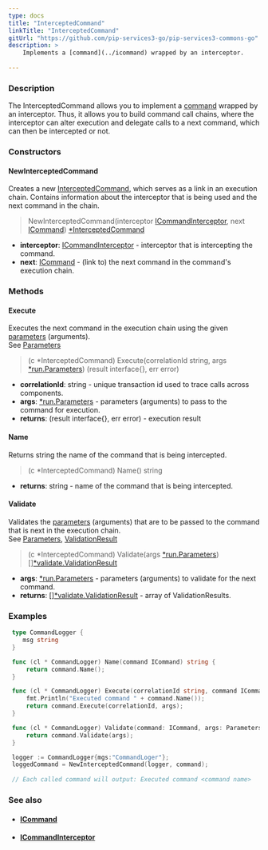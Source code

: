 ```yaml
---
type: docs
title: "InterceptedCommand"
linkTitle: "InterceptedCommand"
gitUrl: "https://github.com/pip-services3-go/pip-services3-commons-go"
description: > 
    Implements a [command](../icommand) wrapped by an interceptor.
    
---
```


### Description

The InterceptedCommand allows you  to implement a [command](../icommand) wrapped by an interceptor. Thus, it allows you to build command call chains, where the interceptor can alter execution and delegate calls to a next command, which can then be intercepted or not.

### Constructors

#### NewInterceptedCommand
Creates a new [InterceptedCommand](), which serves as a link in an execution chain. Contains information 
about the interceptor that is being used and the next command in the chain.

> NewInterceptedCommand(interceptor [ICommandInterceptor](../icommand_interceptor), next [ICommand](../icommand)) [*InterceptedCommand]()

- **interceptor**: [ICommandInterceptor](../icommand_interceptor) - interceptor that is intercepting the command.
- **next**: [ICommand](../icommand) - (link to) the next command in the command's execution chain.

### Methods

#### Execute
Executes the next command in the execution chain using the given [parameters](../../run/parameters) (arguments).  
See [Parameters](../../run/parameters)

> (c *InterceptedCommand) Execute(correlationId string, args [*run.Parameters](../../run/parameters)) (result interface{}, err error)

- **correlationId**: string - unique transaction id used to trace calls across components.
- **args**: [*run.Parameters](../../run/parameters) - parameters (arguments) to pass to the command for execution.
- **returns**: (result interface{}, err error) - execution result

#### Name
Returns string the name of the command that is being intercepted.

> (c *InterceptedCommand) Name() string

- **returns**: string - name of the command that is being intercepted.


#### Validate
Validates the [parameters](../../run/parameters) (arguments) that are to be passed to the command that is next 
in the execution chain.  
See [Parameters](../../run/parameters), [ValidationResult](../../validate/validation_result)

> (c *InterceptedCommand) Validate(args [*run.Parameters](../../run/parameters)) [][*validate.ValidationResult](../../validate/validation_result)

- **args**: [*run.Parameters](../../run/parameters) - parameters (arguments) to validate for the next command.
- **returns**: [][*validate.ValidationResult](../../validate/validation_result) - array of ValidationResults.

### Examples

```go
 type CommandLogger {
 	msg string
 }

 func (cl * CommandLogger) Name(command ICommand) string {
     return command.Name();
 }

 func (cl * CommandLogger) Execute(correlationId string, command ICommand, args Parameters) (res interface{}, err error){
     fmt.Println("Executed command " + command.Name());
     return command.Execute(correlationId, args);
 }

 func (cl * CommandLogger) Validate(command: ICommand, args: Parameters): ValidationResult[] {
     return command.Validate(args);
 }

 logger := CommandLogger{mgs:"CommandLoger"};
 loggedCommand = NewInterceptedCommand(logger, command);
 
 // Each called command will output: Executed command <command name>

```

### See also
- #### [ICommand](../icommand)
- #### [ICommandInterceptor](../icommand_interceptor)
